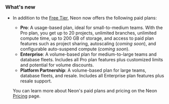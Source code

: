 ### What's new

- In addition to the [Free Tier](/docs/introduction/technical-preview-free-tier), Neon now offers the following paid plans:
  
  - **Pro**: A usage-based plan, ideal for small-to-medium teams. With the Pro plan, you get up to 20 projects, unlimited branches, unlimited compute time, up to 200 GB of storage, and access to paid plan features such as project sharing, autoscaling (_coming soon_), and configurable auto-suspend compute (_coming soon_).
  - **Enterprise**: A volume-based plan for medium-to-large teams and database fleets. Includes all Pro plan features plus customized limits and potential for volume discounts.
  - **Platform Partnership**: A volume-based plan for large teams, database fleets, and resale. Includes all Enterprise plan features  plus resale support.

  You can learn more about Neon's paid plans and pricing on the Neon [Pricing](https://neon.tech/pricing) page.
